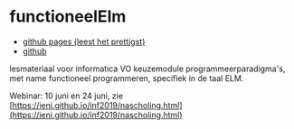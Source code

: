 # functioneelElm

+ [github pages (leest het prettigst)](https://paradigmafunctioneel.github.io/functioneelElm/)
+ [github](https://github.com/ParadigmaFunctioneel/functioneelElm)

lesmateriaal voor informatica VO keuzemodule programmeerparadigma's, met name functioneel programmeren, specifiek in de taal ELM. 

Webinar: 10 juni en 24 juni, zie 
[https://ieni.github.io/inf2019/nascholing.html](https://ieni.github.io/inf2019/nascholing.html)


